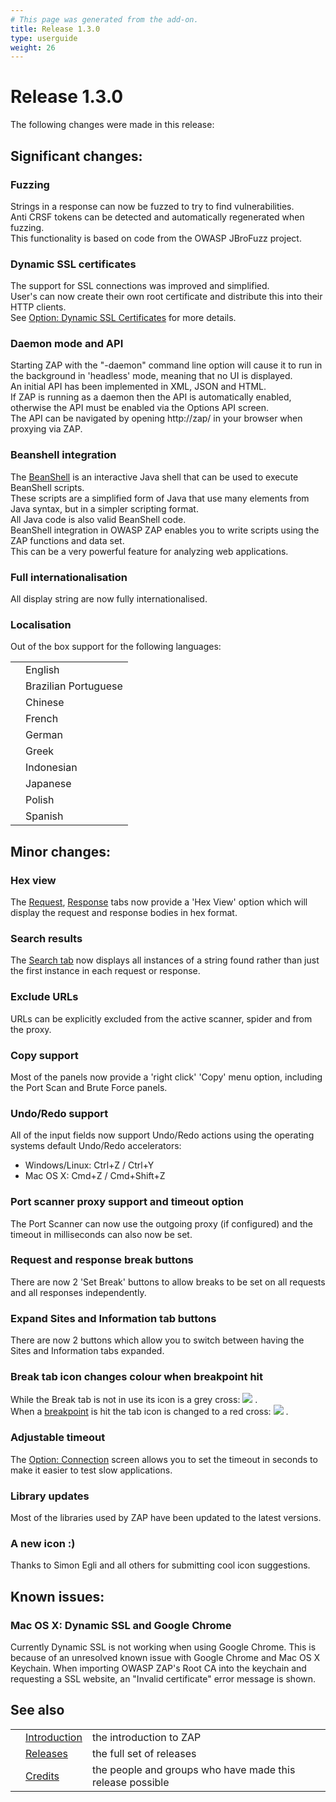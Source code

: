 ```yaml
---
# This page was generated from the add-on.
title: Release 1.3.0
type: userguide
weight: 26
---
```


# Release 1.3.0

The following changes were made in this release:

## Significant changes:

### Fuzzing

Strings in a response can now be fuzzed to try to find vulnerabilities.  
Anti CRSF tokens can be detected and automatically regenerated when fuzzing.  
This functionality is based on code from the OWASP JBroFuzz project.

### Dynamic SSL certificates

The support for SSL connections was improved and simplified.  
User's can now create their own root certificate and distribute this into their HTTP clients.  
See [Option: Dynamic SSL Certificates](/docs/desktop/ui/dialogs/options/dynsslcert/) for more details.

### Daemon mode and API

Starting ZAP with the "-daemon" command line option will cause it to run in the background in 'headless' mode, meaning that no UI is displayed.  
An initial API has been implemented in XML, JSON and HTML.  
If ZAP is running as a daemon then the API is automatically enabled, otherwise the API must be enabled via the Options API screen.  
The API can be navigated by opening http://zap/ in your browser when proxying via ZAP.

### Beanshell integration

The [BeanShell](http://www.beanshell.org/) is an interactive Java shell that can be used to execute BeanShell scripts.  
These scripts are a simplified form of Java that use many elements from Java syntax, but in a simpler scripting format.   
All Java code is also valid BeanShell code.  
BeanShell integration in OWASP ZAP enables you to write scripts using the ZAP functions and data set.  
This can be a very powerful feature for analyzing web applications.  

### Full internationalisation

All display string are now fully internationalised.

### Localisation

Out of the box support for the following languages:

|   |                      |
|---|----------------------|
|   | English              |
|   | Brazilian Portuguese |
|   | Chinese              |
|   | French               |
|   | German               |
|   | Greek                |
|   | Indonesian           |
|   | Japanese             |
|   | Polish               |
|   | Spanish              |

## Minor changes:

### Hex view

The [Request](/docs/desktop/ui/tabs/request/), [Response](/docs/desktop/ui/tabs/response/) tabs now provide a 'Hex View' option which will display the request and response bodies in hex format.

### Search results

The [Search tab](/docs/desktop/ui/tabs/search/) now displays all instances of a string found rather than just the first instance in each request or response.

### Exclude URLs

URLs can be explicitly excluded from the active scanner, spider and from the proxy.

### Copy support

Most of the panels now provide a 'right click' 'Copy' menu option, including the Port Scan and Brute Force panels.

### Undo/Redo support

All of the input fields now support Undo/Redo actions using the operating systems default Undo/Redo accelerators:

* Windows/Linux: Ctrl+Z / Ctrl+Y
* Mac OS X: Cmd+Z / Cmd+Shift+Z

### Port scanner proxy support and timeout option

The Port Scanner can now use the outgoing proxy (if configured) and the timeout in milliseconds can also now be set.

### Request and response break buttons

There are now 2 'Set Break' buttons to allow breaks to be set on all requests and all responses independently.

### Expand Sites and Information tab buttons

There are now 2 buttons which allow you to switch between having the Sites and Information tabs expanded.

### Break tab icon changes colour when breakpoint hit

While the Break tab is not in use its icon is a grey cross: ![](/docs/desktop/images/16/101grey.png) .  
When a [breakpoint](/docs/desktop/start/features/breakpoints/) is hit the tab icon is changed to a red cross: ![](/docs/desktop/images/16/101.png) .  

### Adjustable timeout

The [Option: Connection](/docs/desktop/ui/dialogs/options/connection/) screen allows you to set the timeout in seconds to make it easier to test slow applications.

### Library updates

Most of the libraries used by ZAP have been updated to the latest versions.

### A new icon :)

Thanks to Simon Egli and all others for submitting cool icon suggestions.

## Known issues:

### Mac OS X: Dynamic SSL and Google Chrome

Currently Dynamic SSL is not working when using Google Chrome. This is because of an unresolved known issue with Google Chrome and Mac OS X Keychain. When importing OWASP ZAP's Root CA into the keychain and requesting a SSL website, an "Invalid certificate" error message is shown.

## See also

|   |                                     |                                                           |
|---|-------------------------------------|-----------------------------------------------------------|
|   | [Introduction](/docs/desktop/)      | the introduction to ZAP                                   |
|   | [Releases](/docs/desktop/releases/) | the full set of releases                                  |
|   | [Credits](/docs/desktop/credits/)   | the people and groups who have made this release possible |
